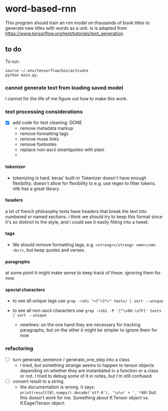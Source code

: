 # word-based-rnn

This program should train an rnn model on thousands of book titles to generate new titles with words as a unit. is is adapted from https://www.tensorflow.org/text/tutorials/text_generation.

## to do

To run:

```
source ~/.env/tensorflow/bin/activate
python main.py.
```

### cannot generate text from loading saved model
I cannot for the life of me figure out how to make this work.

### text processing considerations

- [X] add code for text cleaning: DONE
  - remove metadata markup
  - remove formatting tags
  - remove muse links
  - remove footnotes
  - replace non-ascii smartquotes with plain
  -
#### tokenizer

- tokenizing is hard. keras' built-in Tokenizer doesn't have enough flexibility. doesn't allow for flexibility to e.g. use regex to filter tokens. nltk has a great library.

#### headers

a lot of french philosophy texts have headers that break the text into numbered or named sections. i think we should try to keep this format since it's so distinct to the style, and i could see it easily fitting into a tweet.

#### tags

- We should remove formatting tags, e.g. ``<strong></strong> <em></em> <br/>``, but keep quotes and verses.

#### paragraphs
at some point it might make sense to keep track of these. ignoring them for now.

#### special characters

- to see all unique tags use ```grep -rohi "<[^>]*>" texts/ | sort --unique```
- to see all non-ascii characters use ``grep -rohi -P '[^\x00-\x7F]' texts | sort --unique ``

    - newlines: on the one hand they are necessary for tracking paragraphs, but on the other it might be simpler to ignore them for now

### refactoring

  - [ ] turn generate_sentence / generate_one_step into a class
    - i tried, but something strange seems to happen to tensor objects depending on whether they are instantiated in a function or a class or not. I tried to debug some of it in notes, but i'm still confused.
  - [ ] convert result to a string
	- the documentation is wrong. it says: ```print(result[0].numpy().decode('utf-8'), '\n\n' + '_'*80)``` but this doesn't work for me. Something about tf.Tensor object vs. tf.EagerTensor object.

